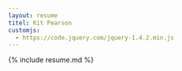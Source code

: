 ```yaml
---
layout: resume
titel: Kit Pearson
customjs:
  - https://code.jquery.com/jquery-1.4.2.min.js
---
```


{% include resume.md %}
